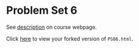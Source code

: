 # Problem Set 6

See [description](https://rudeboybert.github.io/STAT495/#problem_set_6) on course webpage.

Click [here](http://htmlpreview.github.io/?https://github.com/mmanley18/PS06/blob/master/PS06.html) to view your forked version of `PS06.html`.
